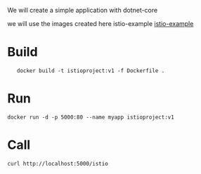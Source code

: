 We will create a simple application with dotnet-core

we will use the images created here istio-example [istio-example](https://github.com/OktaySavdi/istio-example)


#  Build

       docker build -t istioproject:v1 -f Dockerfile .

# Run
    docker run -d -p 5000:80 --name myapp istioproject:v1

# Call
    curl http://localhost:5000/istio
